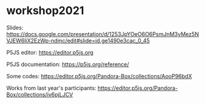 # workshop2021


Slides: https://docs.google.com/presentation/d/1253JpYOeO6O6PsmJnM3yMez5NVJEW6liX2EzWp-ndmc/edit#slide=id.ge1490e3cac_0_45

P5JS editor: https://editor.p5js.org

P5JS documentation: https://p5js.org/reference/

Some codes: https://editor.p5js.org/Pandora-Box/collections/AooP96bdX


Works from last year's participants: https://editor.p5js.org/Pandora-Box/collections/iv6pjLJCV
